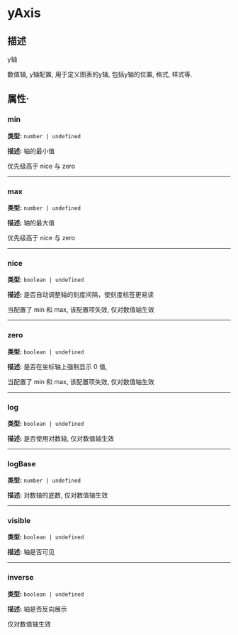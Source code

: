 # yAxis
## 描述
y轴

数值轴, y轴配置, 用于定义图表的y轴, 包括y轴的位置, 格式, 样式等.


## 属性·

### min

**类型:** `number | undefined`

**描述:**
轴的最小值

优先级高于 nice 与 zero

---

### max

**类型:** `number | undefined`

**描述:**
轴的最大值

优先级高于 nice 与 zero

---

### nice

**类型:** `boolean | undefined`

**描述:**
是否自动调整轴的刻度间隔，使刻度标签更易读

当配置了 min 和 max, 该配置项失效, 仅对数值轴生效

---

### zero

**类型:** `boolean | undefined`

**描述:**
是否在坐标轴上强制显示 0 值,

当配置了 min 和 max, 该配置项失效, 仅对数值轴生效

---

### log

**类型:** `boolean | undefined`

**描述:**
是否使用对数轴, 仅对数值轴生效

---

### logBase

**类型:** `number | undefined`

**描述:**
对数轴的底数, 仅对数值轴生效

---

### visible

**类型:** `boolean | undefined`

**描述:**
轴是否可见

---

### inverse

**类型:** `boolean | undefined`

**描述:**
轴是否反向展示

仅对数值轴生效
